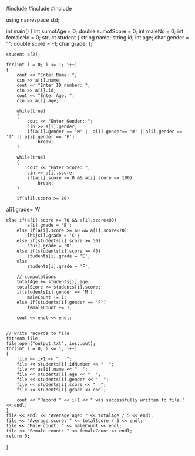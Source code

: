 #include <iostream>
#include <fstream>
#include <string>

using namespace std;

int main()
{
	int sumofAge = 0;
	double sumofScore = 0;
	int maleNo = 0;
	int femaleNo = 0;
	struct student
	{
		string name;
		string id;
		int age;
		char gender = ' ';
		double score = -1;
		char grade;
	};

	student a[2];

	for(int i = 0; i <= 1; i++)
	{
		cout << "Enter Name: ";
		cin >> a[i].name;
		cout << "Enter ID number: ";
		cin >> a[i].id;
		cout << "Enter Age: ";
		cin >> a[i].age;
		
		while(true)
		{
			cout << "Enter Gender: ";
			cin >> a[i].gender;
			if(a[i].gender == 'M' || a[i].gender== 'm' ||a[i].gender == 'f' || a[i].gender == 'F')
				break;
		}
		
		while(true)
		{
			cout << "Enter Score: ";
			cin >> a[i].score;
			if(a[i].score >= 0 && a[i].score <= 100)
				break;
		}

		if(a[i].score >= 80)
   a[i].grade= 'A'
	
	else if(a[i].score >= 70 && a[i].score<80)
			a[i].grade = 'B';
		else if(a[i].score >= 60 && a[i].score<70)
			[hsjsi].grade = 'C';
		else if(students[i].score >= 50)
			stui].grade = 'D';
		else if(students[i].score >= 40)
			students[i].grade = 'E';
		else
			students[i].grade = 'F';

		// computations
		totalAge += students[i].age;
		totalScore += students[i].score;
		if(students[i].gender == 'M')
			maleCount += 1;
		else if(students[i].gender == 'F')
			femaleCount += 1;

		cout << endl << endl;
	

	// write records to file
	fstream file;
	file.open("output.txt", ios::out);
	for(int i = 0; i <= 1; i++)
	{
		file << i+1 << ".  ";
		file << students[i].idNumber << "  ";
		file << as[i].name << "  ";
		file << students[i].age << "  ";
		file << students[i].gender << "  ";
		file << students[i].score << "  ";
		file << students[i].grade << endl;

		cout << "Record " << i+1 << " was successfully written to file." << endl;
	}
	file << endl << "Average age: " << totalAge / 5 << endl;
	file << "Average score: " << totalScore / 5 << endl;
	file << "Male count: " << maleCount << endl;
	file << "Female count: " << femaleCount << endl;
	return 0;
}
